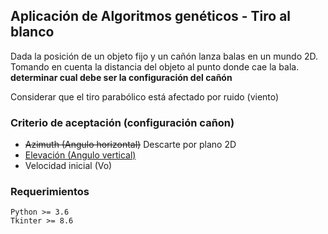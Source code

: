 ## Aplicación de Algoritmos genéticos - Tiro al blanco
Dada la posición de un objeto fijo y un cañón lanza balas en un mundo 2D.
Tomando en cuenta la distancia del objeto al punto donde cae la bala. **determinar cual debe ser la configuración del cañón**

Considerar que el tiro parabólico está afectado por ruido (viento)

### Criterio de aceptación (configuración cañon)
- ~~Azimuth (Angulo horizontal)~~ Descarte por plano 2D
- [Elevación (Angulo vertical)](https://www.photopills.com/es/articulos/entendiendo-el-azimut-la-elevacion)
- Velocidad inicial (Vo)

### Requerimientos
```
Python >= 3.6
Tkinter >= 8.6
```